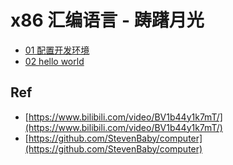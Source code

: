 # x86 汇编语言 - 踌躇月光

* [01 配置开发环境](./01)
* [02 hello world](./02)

## Ref

* [https://www.bilibili.com/video/BV1b44y1k7mT/](https://www.bilibili.com/video/BV1b44y1k7mT/)
* [https://github.com/StevenBaby/computer](https://github.com/StevenBaby/computer)
